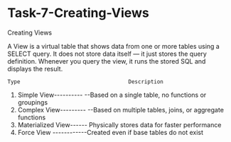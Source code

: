 # Task-7-Creating-Views
Creating Views

A View is a virtual table that shows data from one or more tables using a SELECT query.
It does not store data itself — it just stores the query definition.
Whenever you query the view, it runs the stored SQL and displays the result.

    Type	                              Description
1) Simple View----------	--Based on a single table, no functions or groupings
2) Complex View---------	--Based on multiple tables, joins, or aggregate functions
3) Materialized View------	Physically stores data for faster performance
4) Force View	------------Created even if base tables do not exist

